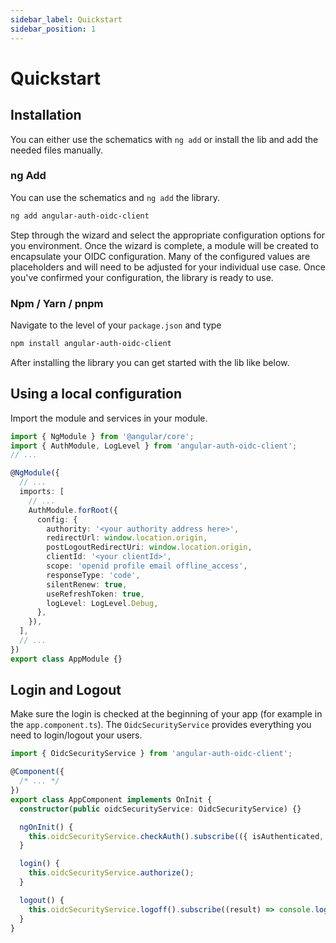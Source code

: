 ```yaml
---
sidebar_label: Quickstart
sidebar_position: 1
---
```


# Quickstart

## Installation

You can either use the schematics with `ng add` or install the lib and add the needed files manually.

### ng Add

You can use the schematics and `ng add` the library.

```bash
ng add angular-auth-oidc-client
```

Step through the wizard and select the appropriate configuration options for you environment. Once the wizard is complete, a module will be created to encapsulate your OIDC configuration. Many of the configured values are placeholders and will need to be adjusted for your individual use case. Once you've confirmed your configuration, the library is ready to use.

### Npm / Yarn / pnpm

Navigate to the level of your `package.json` and type

```bash npm2yarn
npm install angular-auth-oidc-client
```

After installing the library you can get started with the lib like below.

## Using a local configuration

Import the module and services in your module.

```ts
import { NgModule } from '@angular/core';
import { AuthModule, LogLevel } from 'angular-auth-oidc-client';
// ...

@NgModule({
  // ...
  imports: [
    // ...
    AuthModule.forRoot({
      config: {
        authority: '<your authority address here>',
        redirectUrl: window.location.origin,
        postLogoutRedirectUri: window.location.origin,
        clientId: '<your clientId>',
        scope: 'openid profile email offline_access',
        responseType: 'code',
        silentRenew: true,
        useRefreshToken: true,
        logLevel: LogLevel.Debug,
      },
    }),
  ],
  // ...
})
export class AppModule {}
```

## Login and Logout

Make sure the login is checked at the beginning of your app (for example in the `app.component.ts`). The `OidcSecurityService` provides everything you need to login/logout your users.

```ts
import { OidcSecurityService } from 'angular-auth-oidc-client';

@Component({
  /* ... */
})
export class AppComponent implements OnInit {
  constructor(public oidcSecurityService: OidcSecurityService) {}

  ngOnInit() {
    this.oidcSecurityService.checkAuth().subscribe(({ isAuthenticated, userData}) => /* ... */);
  }

  login() {
    this.oidcSecurityService.authorize();
  }

  logout() {
    this.oidcSecurityService.logoff().subscribe((result) => console.log(result));
  }
}
```
